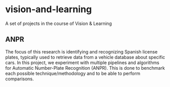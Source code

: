 # vision-and-learning
A set of projects in the course of Vision &amp; Learning  

## ANPR
The focus of this research is identifying and recognizing Spanish license plates, typically used to retrieve data from a vehicle database about specific cars. 
In this project, we experiment with multiple pipelines and algorithms for Automatic Number-Plate Recognition (ANPR). This is done to benchmark each possible technique/methodology and to be able to perform comparisons. 

